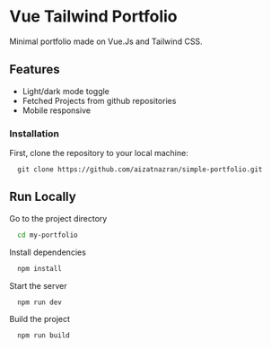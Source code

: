 # Vue Tailwind Portfolio

Minimal portfolio made on Vue.Js and Tailwind CSS.

## Features

- Light/dark mode toggle
- Fetched Projects from github repositories
- Mobile responsive

### Installation

First, clone the repository to your local machine:

```
  git clone https://github.com/aizatnazran/simple-portfolio.git
```

## Run Locally

Go to the project directory

```bash
  cd my-portfolio
```

Install dependencies

```bash
  npm install
```

Start the server

```bash
  npm run dev
```

Build the project

```bash
  npm run build
```


